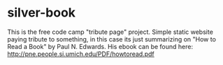# silver-book
This is the free code camp "tribute page" project. Simple static website paying tribute to something, in this case its just summarizing on "How to Read a Book" by Paul N. Edwards. His ebook can be found here: http://pne.people.si.umich.edu/PDF/howtoread.pdf
